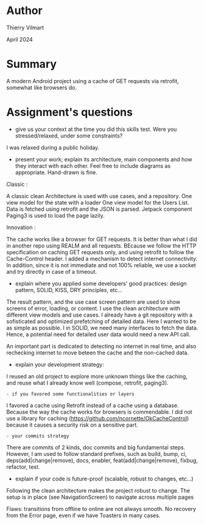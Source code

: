# Author

Thierry Vilmart

April 2024

# Summary

A modern Android project using a cache of GET requests via retrofit, somewhat like browsers do.

# Assignment's questions

- give us your context at the time you did this skills test. Were you stressed/relaxed, under some constraints?

I was relaxed during a public holiday.

- present your work; explain its architecture, main components and how they interact with each other. Feel free to include diagrams as appropriate. Hand-drawn is fine.

Classic :

A classic clean Architecture is used with use cases, and a repository.
One view model for the state with a loader
One view model for the Users List.
Data is fetched using retrofit and the JSON is parsed. Jetpack component Paging3 is used to load the page lazily.

Innovation :

The cache works like a browser for GET requests. It is better than what I did in another repo using REALM and all requests. BEcause we follow the HTTP specification on caching GET requests only,
and using retrofit to follow the Cache-Control header.
I added a mechanism to detect internet connectivity. In addition, since it is not immediate and not 100% reliable, we use a socket and try directly in case of a timeout.

- explain where you applied some developers' good practices: design pattern, SOLID, KISS, DRY principles, etc...

The result pattern, and the use case screen pattern are used to show screens of error, loading, or content.
I use the clean architecture with different view models and use cases.
I already have a git repository with a sofisticated and optimized prefetching of detailed data. Here I wanted to be as simple as possible.
I in SOLID, we need many interfaces to fetch the data. Hence, a potential need for detailed user data would need a new API call.

An important part is dedicated to detecting no internet in real time, and also rechecking internet to move beteen the cache and the non-cached data.

- explain your development strategy:

I reused an old project to explore more unknown things like the caching, and reuse what I already know well (compose, retrofit, paging3).

    - if you favored some functionalities or layers

I favored a cache using Retrofit instead of a cache using a database. Because the way the cache works for browsers is commendable.
I did not use a library for caching (https://github.com/ncornette/OkCacheControl) because it causes a security risk on a sensitive part.

    - your commits strategy

There are commits of 2 kinds, doc commits and big fundamental steps.
However, I am used to follow standard prefixes, such as build, bump, ci, deps(add|change|remove), docs, enabler, feat(add|change|remove), fixbug, refactor, test.

- explain if your code is future-proof (scalable, robust to changes, etc...)

Following the clean architecture makes the project robust to change.
The setup is in place (see NavigationScreen) to navigate across multiple pages

Flaws: transitions from offline to online are not always smooth. No recovery from the Error page, even if we have Toasters in many cases.
